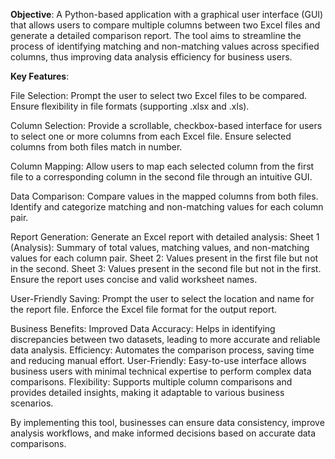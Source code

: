 **Objective**:
A Python-based application with a graphical user interface (GUI) that allows users to compare multiple columns between two Excel files and generate a detailed comparison report. The tool aims to streamline the process of identifying matching and non-matching values across specified columns, thus improving data analysis efficiency for business users.

**Key Features**:

File Selection:
Prompt the user to select two Excel files to be compared.
Ensure flexibility in file formats (supporting .xlsx and .xls).

Column Selection:
Provide a scrollable, checkbox-based interface for users to select one or more columns from each Excel file.
Ensure selected columns from both files match in number.

Column Mapping:
Allow users to map each selected column from the first file to a corresponding column in the second file through an intuitive GUI.

Data Comparison:
Compare values in the mapped columns from both files.
Identify and categorize matching and non-matching values for each column pair.

Report Generation:
Generate an Excel report with detailed analysis:
Sheet 1 (Analysis): Summary of total values, matching values, and non-matching values for each column pair.
Sheet 2: Values present in the first file but not in the second.
Sheet 3: Values present in the second file but not in the first.
Ensure the report uses concise and valid worksheet names.

User-Friendly Saving:
Prompt the user to select the location and name for the report file.
Enforce the Excel file format for the output report.

Business Benefits:
Improved Data Accuracy: Helps in identifying discrepancies between two datasets, leading to more accurate and reliable data analysis.
Efficiency: Automates the comparison process, saving time and reducing manual effort.
User-Friendly: Easy-to-use interface allows business users with minimal technical expertise to perform complex data comparisons.
Flexibility: Supports multiple column comparisons and provides detailed insights, making it adaptable to various business scenarios.

By implementing this tool, businesses can ensure data consistency, improve analysis workflows, and make informed decisions based on accurate data comparisons.
